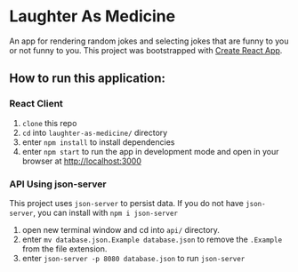 # Laughter As Medicine

An app for rendering random jokes and selecting jokes that are funny to you or not funny to you. This project was bootstrapped with [Create React App](https://github.com/facebook/create-react-app).

## How to run this application:

### React Client
1. `clone` this repo
1. `cd` into `laughter-as-medicine/` directory
1. enter `npm install` to install dependencies
1. enter `npm start` to run the app in development mode and open in your browser at [http://localhost:3000](http://localhost:3000)

### API Using json-server
This project uses `json-server` to persist data. If you do not have `json-server`, you can install with `npm i json-server`

1. open new terminal window and cd into `api/` directory. 
1. enter `mv database.json.Example database.json` to remove the `.Example` from the file extension.
1. enter `json-server -p 8080 database.json` to run `json-server`



